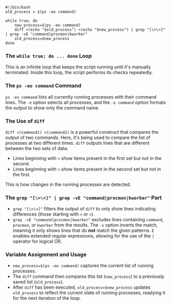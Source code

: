 ````
#!/bin/bash
old_process = $(ps -eo command)

while true; do
	new_process=$(ps -eo command)
	diff <(echo "$old_process") <(echo "$new_process") | grep "[\>\<]" | grep -vE "command|procmon|kworker"
	old_process=$new_process
done
````
### The `while true; do ... done` Loop

This is an infinite loop that keeps the script running until it's manually terminated. Inside this loop, the script performs its checks repeatedly.

### The `ps -eo command` Command

`ps -eo command` lists all currently running processes with their command lines. The `-e` option selects all processes, and the `-o command` option formats the output to show only the command name.

### The Use of `diff`

`diff <(command1) <(command2)` is a powerful construct that compares the output of two commands. Here, it's being used to compare the list of processes at two different times. `diff` outputs lines that are different between the two sets of data:

- Lines beginning with `<` show items present in the first set but not in the second.
- Lines beginning with `>` show items present in the second set but not in the first.

This is how changes in the running processes are detected.

### The `grep "[\>\<]" | grep -vE "command|procmon|kworker"` Part

- `grep "[\>\<]"` filters the output of `diff` to only show lines indicating differences (those starting with `<` or `>`).
- `grep -vE "command|procmon|kworker"` excludes lines containing `command`, `procmon`, or `kworker` from the results. The `-v` option inverts the match, meaning it only shows lines that do **not** match the given patterns. `E` enables extended regular expressions, allowing for the use of the `|` operator for logical OR.

### Variable Assignment and Usage

- `new_process=$(ps -eo command)` captures the current list of running processes.
- The `diff` command then compares this list (`new_process`) to a previously saved list (`old_process`).
- After `diff` has been executed, `old_process=$new_process` updates `old_process` to reflect the current state of running processes, readying it for the next iteration of the loop.
